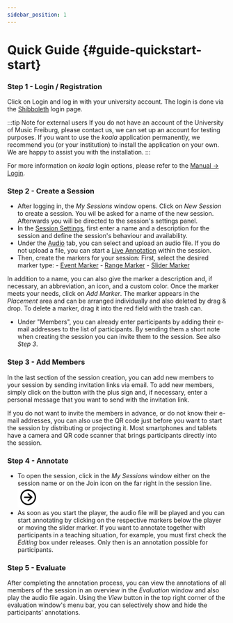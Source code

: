 ```yaml
---
sidebar_position: 1
---
```


# Quick Guide {#guide-quickstart-start}

### Step 1 - Login / Registration

Click on Login and log in with your university account. The login is done via the [Shibboleth](/docs/terms/Shibboleth.md) login page.

:::tip Note for external users
If you do not have an account of the University of Music Freiburg, please contact us, we can set up an account for testing purposes. If you want to use the _koala_ application permanently, we recommend you (or your institution) to install the application on your own. We are happy to assist you with the installation.
:::

For more information on _koala_ login options, please refer to the [Manual -> Login](/docs/guide/02-Handbuch/01-login.md).

### Step 2 - Create a Session

- After logging in, the _My Sessions_ window opens. Click on _New Session_ to create a session. You wil be asked for a name of the new session. Afterwards you will be directed to the session's settings panel.
- In the [Session Settings](/docs/guide/02-Handbuch/02-Session%20anlegen/01-Sessioneinstellungen.md), first enter a name and a description for the session and define the session's behaviour and availability.
- Under the [Audio](/docs/terms/Audio.md) tab, you can select and upload an audio file. If you do not upload a file, you can start a [Live Annotation](/docs/terms/Live-Annotation.md) within the session.
- Then, create the markers for your session:
  First, select the desired marker type: - [Event Marker](/docs/terms/Event-Marker.md) - [Range Marker](/docs/terms/Range-Marker.md) - [Slider Marker](/docs/terms/Slider-Marker.md)

In addition to a name, you can also give the marker a description and, if necessary, an abbreviation, an icon, and a custom color. Once the marker meets your needs, click on _Add Marker_. The marker appears in the _Placement_ area and can be arranged individually and also deleted by drag & drop. To delete a marker, drag it into the red field with the trash can.

- Under "Members", you can already enter participants by adding their e-mail addresses to the list of participants. By sending them a short note when creating the session you can invite them to the session. See also _Step 3_.

### Step 3 - Add Members

In the last section of the session creation, you can add new members to your session by sending invitation links via email. To add new members, simply click on the button with the plus sign and, if necessary, enter a personal message that you want to send with the invitation link.

If you do not want to invite the members in advance, or do not know their e-mail addresses, you can also use the QR code just before you want to start the session by distributing or projecting it. Most smartphones and tablets have a camera and QR code scanner that brings participants directly into the session.

### Step 4 - Annotate

- To open the session, click in the _My Sessions_ window either on the session name or on the Join icon on the far right in the session line.
  ![../../static/img/arrow-circle-right.svg](../../../../../static/img/arrow-circle-right.svg)
- As soon as you start the player, the audio file will be played and you can start annotating by clicking on the respective markers below the player or moving the slider marker. If you want to annotate together with participants in a teaching situation, for example, you must first check the _Editing_ box under releases. Only then is an annotation possible for participants.

### Step 5 - Evaluate

After completing the annotation process, you can view the annotations of all members of the session in an overview in the _Evaluation_ window and also play the audio file again. Using the _View_ button in the top right corner of the evaluation window's menu bar, you can selectively show and hide the participants' annotations.

